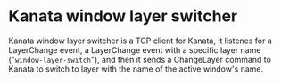 # Kanata window layer switcher
Kanata window layer switcher is a TCP client for Kanata, it listenes for a LayerChange event, a LayerChange event with a specific layer name ("`window-layer-switch`"), and then it sends a ChangeLayer command to Kanata to switch to layer with the name of the active window's name.
